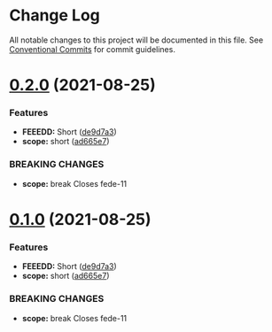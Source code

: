 # Change Log

All notable changes to this project will be documented in this file.
See [Conventional Commits](https://conventionalcommits.org) for commit guidelines.

# [0.2.0](https://github.com/GoncaloDuarte98/gd-wc/compare/gd-wc-header@0.0.3...gd-wc-header@0.2.0) (2021-08-25)


### Features

* **FEEEDD:** Short ([de9d7a3](https://github.com/GoncaloDuarte98/gd-wc/commit/de9d7a32d95930a03673cbd18dc604d2d9288bd0))
* **scope:** short ([ad665e7](https://github.com/GoncaloDuarte98/gd-wc/commit/ad665e7a6da304d78f62581436d6e6f187be18ed))


### BREAKING CHANGES

* **scope:** break
Closes fede-11





# [0.1.0](https://github.com/GoncaloDuarte98/gd-wc/compare/gd-wc-header@0.0.3...gd-wc-header@0.1.0) (2021-08-25)


### Features

* **FEEEDD:** Short ([de9d7a3](https://github.com/GoncaloDuarte98/gd-wc/commit/de9d7a32d95930a03673cbd18dc604d2d9288bd0))
* **scope:** short ([ad665e7](https://github.com/GoncaloDuarte98/gd-wc/commit/ad665e7a6da304d78f62581436d6e6f187be18ed))


### BREAKING CHANGES

* **scope:** break
Closes fede-11
